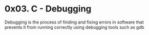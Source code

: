 # 0x03. C - Debugging

Debugging is the process of finding and fixing errors in software that prevents it from running correctly using debugging tools such as gdb